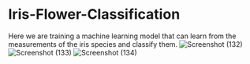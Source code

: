 # Iris-Flower-Classification
Here we are training a machine learning model that can learn from the measurements of the iris species and classify them.
![Screenshot (132)](https://user-images.githubusercontent.com/105009323/234909191-d923ad26-92a8-4c96-8e3e-234b1202fc25.png)
![Screenshot (133)](https://user-images.githubusercontent.com/105009323/234909202-599cdad6-3446-4460-8a70-e0e33af077a8.png)
![Screenshot (134)](https://user-images.githubusercontent.com/105009323/234909219-57d4f87e-9e68-49a9-82da-141f246ad1dc.png)
